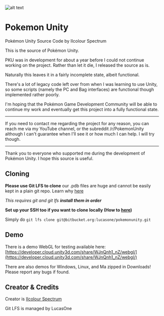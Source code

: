 ![alt text](http://i.imgur.com/K9pgeKE.png)
# Pokemon Unity
Pokémon Unity Source Code by IIcolour Spectrum

  This is the source of Pokémon Unity.

  PKU was in development for about a year before I could
not continue working on the project. Rather than let it
die, I released the source as is.

  Naturally this leaves it in a fairly incomplete state,
albeit functional.

  There's a lot of legacy code left over from when I was
learning to use Unity, so some scripts (namely the PC 
and Bag interfaces) are functional though implemented
rather poorly.

  I'm hoping that the Pokémon Game Development Community
will be able to continue my work and eventually get this
project into a fully functional state.

---------------------------------------------------------

  If you need to contact me regarding the project for 
any reason, you can reach me via my YouTube channel, or
the subreddit /r/PokemonUnity although I can't guarantee
when I'll see it or how much I can help.
  I will try though.

---------------------------------------------------------

  Thank you to everyone who supported me during the 
development of Pokémon Unity. 
  I hope this source is useful.

## Cloning
**Please use Git LFS to clone** our .pdb files are huge and cannot be easily kept in a plain git repo. Learn why [here](https://blog.bitbucket.org/2016/07/18/git-large-file-storage-now-in-bitbucket-cloud/)

*This requires git and git lfs **install them in order*** 

**Set up your SSH too if you want to clone locally (How to [here](https://confluence.atlassian.com/bitbucket/set-up-ssh-for-git-728138079.html))**

Simply do `git lfs clone git@bitbucket.org:lucasone/pokemonunity.git`

## Demo

There is a demo WebGL for testing available here: [https://developer.cloud.unity3d.com/share/WJnQnh1_nZ/webgl/](https://developer.cloud.unity3d.com/share/WJnQnh1_nZ/webgl/)

There are also demos for Windows, Linux, and Ma zipped in Downloads! Please report any bugs if found.

## Creator & Credits
Creator is [IIcolour Spectrum](https://www.reddit.com/user/IIcolour_Spectrum)

Git LFS is managed by LucasOne